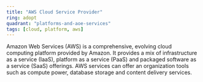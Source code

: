 ```yaml
---
title: "AWS Cloud Service Provider"
ring: adopt
quadrant: "platforms-and-aoe-services"
tags: [cloud, platform, aws]
---
```


Amazon Web Services (AWS) is a comprehensive, evolving cloud computing platform provided by Amazon. It provides a mix of infrastructure as a service (IaaS), platform as a service (PaaS) and packaged software as a service (SaaS) offerings. AWS services can offer an organization tools such as compute power, database storage and content delivery services.
